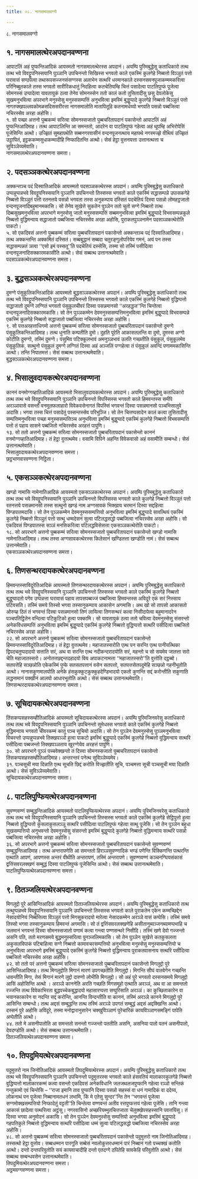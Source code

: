 ```yaml
---
title: ०८. नागसमालवग्गो

---
```

८. नागसमालवग्गो  


## १. नागसमालत्थेरअपदानवण्णना

आपाटलिं अहं पुप्फन्तिआदिकं आयस्मतो नागसमालत्थेरस्स अपदानं। अयम्पि पुरिमबुद्धेसु कताधिकारो तत्थ तत्थ भवे विवट्टूपनिस्सयानि पुञ्ञानि उपचिनन्तो सिखिस्स भगवतो काले एकस्मिं कुलगेहे निब्बत्तो विञ्ञुतं पत्तो घरावासं सण्ठपेत्वा तथारूपसज्जनसंसग्गस्स अलाभेन सत्थरि धरमानकाले दस्सनसवनपूजाकम्ममकरित्वा परिनिब्बुतकाले तस्स भगवतो सारीरिकधातुं निदहित्वा कतचेतियम्हि चित्तं पसादेत्वा पाटलिपुप्फं पूजेत्वा सोमनस्सं उप्पादेत्वा यावतायुकं ठत्वा तेनेव सोमनस्सेन ततो कालं कतो तुसितादीसु छसु देवलोकेसु सुखमनुभवित्वा अपरभागे मनुस्सेसु मनुस्ससम्पत्तिं अनुभवित्वा इमस्मिं बुद्धुप्पादे कुलगेहे निब्बत्तो विञ्ञुतं पत्तो नागरुक्खपल्लवकोमळसदिससरीरत्ता नागसमालोति मातापितूहि कतनामधेय्यो भगवति पसन्नो पब्बजित्वा नचिरस्सेव अरहा अहोसि।  
१. सो पच्छा अत्तनो पुब्बकम्मं सरित्वा सोमनस्सजातो पुब्बचरितापदानं पकासेन्तो आपाटलिं अहं पुप्फन्तिआदिमाह। तत्थ आपाटलिन्ति आ समन्ततो, आदरेन वा पाटलिपुप्फं गहेत्वा अहं थूपम्हि अभिरोपेसिं पूजेसिन्ति अत्थो। उज्झितं सुमहापथेति सब्बनगरवासीनं वन्दनपूजनत्थाय महापथे नगरमज्झे वीथियं उज्झितं उट्ठापितं, इट्ठककम्मसुधाकम्मादीहि निप्फादितन्ति अत्थो। सेसं हेट्ठा वुत्तनयत्ता उत्तानत्थत्ता च सुविञ्ञेय्यमेवाति।  
नागसमालत्थेरअपदानवण्णना समत्ता।  


## २. पदसञ्ञकत्थेरअपदानवण्णना

अक्कन्तञ्च पदं दिस्वातिआदिकं आयस्मतो पदसञ्ञकत्थेरस्स अपदानं। अयम्पि पुरिमबुद्धेसु कताधिकारो उप्पन्नुप्पन्नभवे विवट्टूपनिस्सयानि पुञ्ञानि उपचिनन्तो तिस्सस्स भगवतो काले एकस्मिं सद्धासम्पन्ने उपासकगेहे निब्बत्तो विञ्ञुतं पत्तो रतनत्तये पसन्नो भगवता तस्स अनुकम्पाय दस्सितं पदचेतियं दिस्वा पसन्नो लोमहट्ठजातो वन्दनपूजनादिबहुमानमकासि। सो तेनेव सुखेत्ते सुकतेन पुञ्ञेन ततो चुतो सग्गे निब्बत्तो तत्थ दिब्बसुखमनुभवित्वा अपरभागे मनुस्सेसु जातो मनुस्ससम्पत्तिं सब्बमनुभवित्वा इमस्मिं बुद्धुप्पादे विभवसम्पन्नकुले निब्बत्तो वुद्धिमन्वाय सद्धाजातो पब्बजित्वा नचिरस्सेव अरहा अहोसि, पुराकतपुञ्ञनामेन पदसञ्ञकत्थेरोति पाकटो।  
५. सो एकदिवसं अत्तनो पुब्बकम्मं सरित्वा पुब्बचरितापदानं पकासेन्तो अक्कन्तञ्च पदं दिस्वातिआदिमाह। तत्थ अक्कन्तन्ति अक्कमितं दस्सितं। सब्बबुद्धानं सब्बदा चतुरङ्गुलोपरियेव गमनं, अयं पन तस्स सद्धासम्पन्नतं ञत्वा ‘‘एसो इमं पस्सतू’’ति पदचेतियं दस्सेसि, तस्मा सो तस्मिं पसीदित्वा वन्दनपूजनादिसक्कारमकासीति अत्थो। सेसं सब्बत्थ उत्तानत्थमेवाति।  
पदसञ्ञकत्थेरअपदानवण्णना समत्ता।  


## ३. बुद्धसञ्ञकत्थेरअपदानवण्णना

दुमग्गे पंसुकूलिकन्तिआदिकं आयस्मतो बुद्धसञ्ञकत्थेरस्स अपदानं। अयम्पि पुरिमबुद्धेसु कताधिकारो तत्थ तत्थ भवे विवट्टूपनिस्सयानि पुञ्ञानि उपचिनन्तो तिस्सस्स भगवतो काले एकस्मिं कुलगेहे निब्बत्तो वुद्धिप्पत्तो सद्धाजातो दुमग्गे लग्गितं भगवतो पंसुकूलचीवरं दिस्वा पसन्नमानसो ‘‘अरहद्धज’’न्ति चिन्तेत्वा वन्दनपूजनादिसक्कारमकासि। सो तेन पुञ्ञकम्मेन देवमनुस्ससम्पत्तिमनुभवित्वा इमस्मिं बुद्धुप्पादे विभवसम्पन्ने एकस्मिं कुलगेहे निब्बत्तो सद्धाजातो पब्बजित्वा नचिरस्सेव अरहा अहोसि।  
९. सो पत्तअरहत्ताधिगमो अत्तनो पुब्बकम्मं सरित्वा सोमनस्सजातो पुब्बचरितापदानं पकासेन्तो दुमग्गे पंसुकूलिकन्तिआदिमाह। तत्थ धुनाति कम्पतीति दुमो। दुहति पूरेति आकासतलन्ति वा दुमो, दुमस्स अग्गो कोटीति दुमग्गो, तस्मिं दुमग्गे। पंसुमिव पटिक्कूलभावं अमनुञ्ञभावं उलति गच्छतीति पंसुकूलं, पंसुकूलमेव पंसुकूलिकं, सत्थुनो पंसुकूलं दुमग्गे लग्गितं दिस्वा अहं अञ्जलिं पग्गहेत्वा तं पंसुकूलं अवन्दिं पणाममकासिन्ति अत्थो। तन्ति निपातमत्तं। सेसं सब्बत्थ उत्तानत्थमेवाति।  
बुद्धसञ्ञकत्थेरअपदानवण्णना समत्ता।  


## ४. भिसालुवदायकत्थेरअपदानवण्णना

काननं वनमोग्गय्हातिआदिकं आयस्मतो भिसालुवदायकत्थेरस्स अपदानं। अयम्पि पुरिमबुद्धेसु कताधिकारो तत्थ तत्थ भवे विवट्टूपनिस्सयानि पुञ्ञानि उपचिनन्तो विपस्सिस्स भगवतो काले हिमवन्तस्स समीपे अरञ्ञावासे वसन्तो वनमूलफलाहारो विवेकवसेनागतं विपस्सिं भगवन्तं दिस्वा पसन्नमानसो पञ्चभिसालुवे अदासि। भगवा तस्स चित्तं पसादेतुं पस्सन्तस्सेव परिभुञ्जि। सो तेन चित्तप्पसादेन कालं कत्वा तुसितादीसु सम्पत्तिमनुभवित्वा पच्छा मनुस्ससम्पत्तिञ्च अनुभवित्वा इमस्मिं बुद्धुप्पादे एकस्मिं कुलगेहे निब्बत्तो विभवसम्पत्तिं पत्तो तं पहाय सासने पब्बजितो नचिरस्सेव अरहत्तं पापुणि।  
१३. सो ततो अत्तनो पुब्बकम्मं सरित्वा सोमनस्सजातो पुब्बचरितापदानं पकासेन्तो काननं वनमोग्गय्हातिआदिमाह। तं हेट्ठा वुत्तत्थमेव। वसामि विपिने अहन्ति विवेकवासो अहं वसामीति सम्बन्धो। सेसं उत्तानत्थमेवाति।  
भिसालुवदायकत्थेरअपदानवण्णना समत्ता।  
छट्ठभाणवारवण्णना निट्ठिता।  


## ५. एकसञ्ञकत्थेरअपदानवण्णना

खण्डो नामासि नामेनातिआदिकं आयस्मतो एकसञ्ञकत्थेरस्स अपदानं। अयम्पि पुरिमबुद्धेसु कताधिकारो तत्थ तत्थ भवे विवट्टूपनिस्सयानि पुञ्ञानि उपचिनन्तो विपस्सिस्स भगवतो काले कुलगेहे निब्बत्तो विञ्ञुतं पत्तो रतनत्तये पसन्नमानसो तस्स सत्थुनो खण्डं नाम अग्गसावकं भिक्खाय चरमानं दिस्वा सद्दहित्वा पिण्डपातमदासि। सो तेन पुञ्ञकम्मेन देवमनुस्ससम्पत्तियो अनुभवित्वा इमस्मिं बुद्धुप्पादे सावत्थियं एकस्मिं कुलगेहे निब्बत्तो विञ्ञुतं पत्तो सत्थु धम्मदेसनं सुत्वा पटिलद्धसद्धो पब्बजित्वा नचिरस्सेव अरहा अहोसि। सो एकदिवसं पिण्डपातस्स सञ्ञं मनसिकरित्वा पटिलद्धविसेसत्ता एकसञ्ञकत्थेरोति पाकटो।  
१८. सो अपरभागे अत्तनो पुब्बकम्मं सरित्वा सोमनस्सजातो पुब्बचरितापदानं पकासेन्तो खण्डो नामासि नामेनातिआदिमाह। तत्थ तस्स अग्गसावकत्थेरस्स किलेसानं खण्डितत्ता खण्डोति नामं। सेसं सब्बत्थ उत्तानमेवाति।  
एकसञ्ञकत्थेरअपदानवण्णना समत्ता।  


## ६. तिणसन्थरदायकत्थेरअपदानवण्णना

हिमवन्तस्साविदूरेतिआदिकं आयस्मतो तिणसन्थरदायकत्थेरस्स अपदानं। अयम्पि पुरिमबुद्धेसु कताधिकारो तत्थ तत्थ भवे विवट्टूपनिस्सयानि पुञ्ञानि उपचिनन्तो तिस्सस्स भगवतो काले एकस्मिं कुलगेहे निब्बत्तो बुद्धुप्पादतो पगेव उप्पन्नत्ता घरावासं पहाय तापसपब्बज्जं पब्बजित्वा हिमवन्तस्स अविदूरे एकं सरं निस्साय पटिवसति। तस्मिं समये तिस्सो भगवा तस्सानुकम्पाय आकासेन अगमासि। अथ खो सो तापसो आकासतो ओरुय्ह ठितं तं भगवन्तं दिस्वा पसन्नमानसो तिणं लायित्वा तिणसन्थरं कत्वा निसीदापेत्वा बहुमानादरेन पञ्चपतिट्ठितेन वन्दित्वा पटिकुटिको हुत्वा पक्कामि। सो यावतायुकं ठत्वा ततो चवित्वा देवमनुस्सेसु संसरन्तो अनेकविधसम्पत्तिं अनुभवित्वा इमस्मिं बुद्धुप्पादे एकस्मिं कुलगेहे निब्बत्तो वुद्धिप्पत्तो सत्थरि पसीदित्वा पब्बजितो नचिरस्सेव अरहा अहोसि।  
२२. सो अपरभागे अत्तनो पुब्बकम्मं सरित्वा सोमनस्सजातो पुब्बचरितापदानं पकासेन्तो हिमवन्तस्साविदूरेतिआदिमाह। तं हेट्ठा वुत्तत्थमेव। महाजातस्सरोति एत्थ पन सरन्ति एत्थ पानीयत्थिका द्विपदचतुप्पदादयो सत्ताति सरं, अथ वा सरन्ति एत्थ नदीकन्दरादयोति सरं, महन्तो च सो सयमेव जातत्ता सरो चेति महाजातस्सरो। अनोतत्तछद्दन्तदहादयो विय अपाकटनामत्ता ‘‘महाजातस्सरो’’ति वुत्तोति दट्ठब्बो। सतपत्तेहि सञ्छन्नोति एकेकस्मिं पुप्फे सतसतपत्तानं वसेन सतपत्तो, सतपत्तसेतपदुमेहि सञ्छन्नो गहनीभूतोति अत्थो। नानासकुणमालयोति अनेके हंसकुक्कुटकुक्कुहदेण्डिभादयो एकतो कुणन्ति सद्दं करोन्तीति सकुणाति लद्धनामानं पक्खीनं आलयो आधारभूतोति अत्थो। सेसं सब्बत्थ उत्तानत्थमेवाति।  
तिणसन्थरदायकत्थेरअपदानवण्णना समत्ता।  


## ७. सूचिदायकत्थेरअपदानवण्णना

तिंसकप्पसहस्सम्हीतिआदिकं आयस्मतो सूचिदायकत्थेरस्स अपदानं। अयम्पि पुरिमजिनवरेसु कताधिकारो तत्थ तत्थ भवे विवट्टूपनिस्सयानि पुञ्ञानि उपचिनन्तो सुमेधस्स भगवतो काले एकस्मिं कुलगेहे निब्बत्तो वुद्धिमन्वाय भगवतो चीवरकम्मं कातुं पञ्च सूचियो अदासि। सो तेन पुञ्ञेन देवमनुस्सेसु पुञ्ञमनुभवित्वा विचरन्तो उप्पन्नुप्पन्नभवे तिक्खपञ्ञो हुत्वा पाकटो इमस्मिं बुद्धुप्पादे एकस्मिं कुलगेहे निब्बत्तो वुद्धिमन्वाय सत्थरि पसीदित्वा पब्बजन्तो तिक्खपञ्ञताय खुरग्गेयेव अरहत्तं पापुणि।  
३०. सो अपरभागे पुञ्ञं पच्चवेक्खन्तो तं दिस्वा सोमनस्सजातो पुब्बचरितापदानं पकासेन्तो तिंसकप्पसहस्सम्हीतिआदिमाह। अन्तरन्तरं पनेत्थ सुविञ्ञेय्यमेव।  
३१. पञ्चसूची मया दिन्नाति एत्थ सूचति छिद्दं करोति विज्झतीति सूचि, पञ्चमत्ता सूची पञ्चसूची मया दिन्नाति अत्थो। सेसं सुविञ्ञेय्यमेवाति।  
सूचिदायकत्थेरअपदानवण्णना समत्ता।  


## ८. पाटलिपुप्फियत्थेरअपदानवण्णना

सुवण्णवण्णं सम्बुद्धन्तिआदिकं आयस्मतो पाटलिपुप्फियत्थेरस्स अपदानं। अयम्पि पुरिमजिनवरेसु कताधिकारो तत्थ तत्थ भवे विवट्टूपनिस्सयानि पुञ्ञानि उपचिनन्तो तिस्सस्स भगवतो काले एकस्मिं कुलगेहे सेट्ठिपुत्तो हुत्वा निब्बत्तो वुद्धिप्पत्तो कुसलाकुसलञ्ञू सत्थरि पसीदित्वा पाटलिपुप्फं गहेत्वा सत्थु पूजेसि। सो तेन पुञ्ञेन बहुधा सुखसम्पत्तियो अनुभवन्तो देवमनुस्सेसु संसरन्तो इमस्मिं बुद्धुप्पादे कुलगेहे निब्बत्तो वुद्धिमन्वाय सत्थरि पसन्नो पब्बजित्वा नचिरस्सेव अरहा अहोसि।  
३६. सो अपरभागे अत्तनो पुब्बकम्मं सरित्वा सोमनस्सजातो पुब्बचरितापदानं पकासेन्तो सुवण्णवण्णं सम्बुद्धन्तिआदिमाह। तत्थ अन्तरापणेति आ समन्ततो हिरञ्ञसुवण्णादिकं भण्डं पणेन्ति विक्किणन्ति पत्थरन्ति एत्थाति आपणं, आपणस्स अन्तरं वीथीति अन्तरापणं, तस्मिं अन्तरापणे। सुवण्णवण्णं कञ्चनग्घियसंकासं द्वत्तिंसवरलक्खणं सम्बुद्धं दिस्वा पाटलिपुप्फं पूजेसिन्ति अत्थो। सेसं सब्बत्थ उत्तानत्थमेवाति।  
पाटलिपुप्फियत्थेरअपदानवण्णना समत्ता।  


## ९. ठितञ्जलियत्थेरअपदानवण्णना

मिगलुद्दो पुरे आसिन्तिआदिकं आयस्मतो ठितञ्जलियत्थेरस्स अपदानं। अयम्पि पुरिमबुद्धेसु कताधिकारो तत्थ तत्थुप्पन्नभवे विवट्टूपनिस्सयानि पुञ्ञानि उपचिनन्तो तिस्सस्स भगवतो काले पुराकतेन एकेन कम्मच्छिद्देन नेसादयोनियं निब्बत्तित्वा विञ्ञुतं पत्तो मिगसूकरादयो मारेत्वा नेसादकम्मेन अरञ्ञे वासं कप्पेसि। तस्मिं समये तिस्सो भगवा तस्सानुकम्पाय हिमवन्तं अगमासि। सो तं द्वत्तिंसवरलक्खणेहि असीतानुब्यञ्जनब्यामप्पभाहि च जलमानं भगवन्तं दिस्वा सोमनस्सजातो पणामं कत्वा गन्त्वा पण्णसन्थरे निसीदि। तस्मिं खणे देवो गज्जन्तो असनि पति, ततो मरणसमये बुद्धमनुस्सरित्वा पुनञ्जलिमकासि। सो तेन पुञ्ञेन सुखेत्ते कतकुसलत्ता अकुसलविपाकं पटिबाहित्वा सग्गे निब्बत्तो कामावचरसम्पत्तियो अनुभवित्वा मनुस्सेसु मनुस्ससम्पत्तियो च अनुभवित्वा अपरभागे इमस्मिं बुद्धुप्पादे एकस्मिं कुलगेहे निब्बत्तो वुद्धिमन्वाय पुराकतवासनाय सत्थरि पसीदित्वा पब्बजितो नचिरस्सेव अरहा अहोसि।  
४२. सो ततो परं अत्तनो पुब्बकम्मं सरित्वा सोमनस्सजातो पुब्बचरितापदानं पकासेन्तो मिगलुद्दो पुरे आसिन्तिआदिमाह। तत्थ मिगलुद्दोति मिगानं मारणं उपगच्छतीति मिगलुद्दो। मिगन्ति सीघं वातवेगेन गच्छन्ति धावन्तीति मिगा, तेसं मिगानं मारणे लुद्दो दारुणो लोभीति मिगलुद्दो। सो अहं पुरे भगवतो दस्सनसमये मिगलुद्दो आसिं अहोसिन्ति अत्थो । अरञ्ञे काननेति अरति गच्छति मिगसमूहो एत्थाति अरञ्ञं, अथ वा आ समन्ततो रज्जन्ति तत्थ विवेकाभिरता बुद्धपच्चेकबुद्धादयो महासारप्पत्ता सप्पुरिसाति अरञ्ञं। का कुच्छिताकारेन वा भयानकाकारेन वा नदन्ति सद्दं करोन्ति, आनन्ति विन्दन्तीति वा काननं, तस्मिं अरञ्ञे कानने मिगलुद्दो पुरे आसिन्ति सम्बन्धो। तत्थ अद्दसं सम्बुद्धन्ति तत्थ तस्मिं अरञ्ञे उपगतं सम्बुद्धं अद्दसं अद्दक्खिन्ति अत्थो। दस्सनं पुरे अहोसि अविदूरे, तस्मा मनोद्वारानुसारेन चक्खुविञ्ञाणं पुरेचारिकं कायविञ्ञाणसमङ्गिं पापेति अप्पेतीति अत्थो।  
४४. ततो मे असनीपातोति आ समन्ततो सनन्तो गज्जन्तो पततीति असनि, असनिया पातो पतनं असनीपातो, देवदण्डोति अत्थो। सेसं सब्बत्थ उत्तानत्थमेवाति।  
ठितञ्जलियत्थेरअपदानवण्णना समत्ता।  


## १०. तिपदुमियत्थेरअपदानवण्णना

पदुमुत्तरो नाम जिनोतिआदिकं आयस्मतो तिपदुमियत्थेरस्स अपदानं। अयम्पि पुरिमबुद्धेसु कताधिकारो तत्थ तत्थ भवे विवट्टूपनिस्सयानि पुञ्ञानि उपचिनन्तो पदुमुत्तरस्स भगवतो काले हंसवतियं मालाकारकुलगेहे निब्बत्तो वुद्धिप्पत्तो मालाकारकम्मं कत्वा वसन्तो एकदिवसं अनेकविधानि जलजथलजपुप्फानि गहेत्वा रञ्ञो सन्तिकं गन्तुकामो एवं चिन्तेसि – ‘‘राजा इमानि ताव पुप्फानि दिस्वा पसन्नो सहस्सं वा धनं गामादिकं वा ददेय्य, लोकनाथं पन पूजेत्वा निब्बानामतधनं लभामि, किं मे एतेसु सुन्दर’’न्ति तेन ‘‘भगवन्तं पूजेत्वा सग्गमोक्खसम्पत्तियो निप्फादेतुं वट्टती’’ति चिन्तेत्वा वण्णवन्तं अतीव रत्तपुप्फत्तयं गहेत्वा पूजेसि। तानि गन्त्वा आकासं छादेत्वा पत्थरित्वा अट्ठंसु। नगरवासिनो अच्छरियब्भुतचित्तजाता चेलुक्खेपसहस्सानि पवत्तयिंसु। तं दिस्वा भगवा अनुमोदनं अकासि। सो तेन पुञ्ञेन देवमनुस्सेसु सम्पत्तियो अनुभवित्वा इमस्मिं बुद्धुप्पादे गहपतिकुले निब्बत्तो वुद्धिमन्वाय सत्थरि पसीदित्वा धम्मं सुत्वा पटिलद्धसद्धो पब्बजित्वा नचिरस्सेव अरहा अहोसि।  
४८. सो अत्तनो पुब्बकम्मं सरित्वा सोमनस्सजातो पुब्बचरितापदानं पकासेन्तो पदुमुत्तरो नाम जिनोतिआदिमाह। तस्सत्थो हेट्ठा वुत्तोव। सब्बधम्मान पारगूति सब्बेसं नवलोकुत्तरधम्मानं पारं निब्बानं गतो पच्चक्खं कतोति अत्थो। दन्तो दन्तपरिवुतोति सयं कायवाचादीहि दन्तो एतदग्गे ठपितेहि सावकेहि परिवुतोति अत्थो। सेसं सब्बत्थ सम्बन्धवसेन उत्तानत्थमेवाति।  
तिपदुमियत्थेरअपदानवण्णना समत्ता।  
अट्ठमवग्गवण्णना समत्ता।  